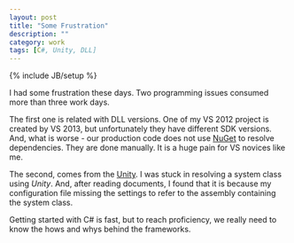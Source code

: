 ```yaml
---
layout: post
title: "Some Frustration"
description: ""
category: work
tags: [C#, Unity, DLL]
---
```

{% include JB/setup %}

I had some frustration these days. Two programming issues consumed
more than three work days.

The first one is related with DLL versions. One of my VS 2012 project
is created by VS 2013, but unfortunately they have different SDK
versions. And, what is worse - our production code does not use
[NuGet](https://www.nuget.org/) to resolve dependencies. They are done
manually. It is a huge pain for VS novices like me.

The second, comes from the
[Unity](https://msdn.microsoft.com/en-us/library/ff647202.aspx). I was
stuck in resolving a system class using *Unity*. And, after reading
documents, I found that it is because my configuration file missing
the settings to refer to the assembly containing the system class.

Getting started with C# is fast, but to reach proficiency, we really
need to know the hows and whys behind the frameworks.
